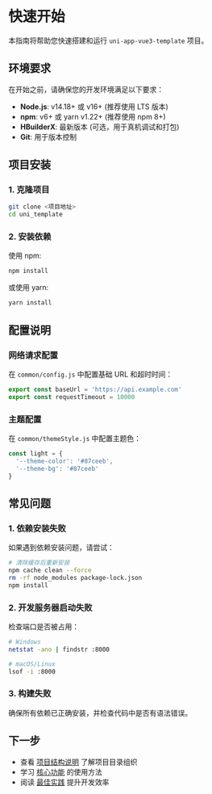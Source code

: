 # 快速开始

本指南将帮助您快速搭建和运行 `uni-app-vue3-template` 项目。

## 环境要求

在开始之前，请确保您的开发环境满足以下要求：

- **Node.js**: v14.18+ 或 v16+ (推荐使用 LTS 版本)
- **npm**: v6+ 或 yarn v1.22+ (推荐使用 npm 8+)
- **HBuilderX**: 最新版本 (可选，用于真机调试和打包)
- **Git**: 用于版本控制

## 项目安装

### 1. 克隆项目

```bash
git clone <项目地址>
cd uni_template
```

### 2. 安装依赖

使用 npm:

```bash
npm install
```

或使用 yarn:

```bash
yarn install
```

## 配置说明

### 网络请求配置

在 `common/config.js` 中配置基础 URL 和超时时间：

```javascript
export const baseUrl = 'https://api.example.com'
export const requestTimeout = 10000
```

### 主题配置

在 `common/themeStyle.js` 中配置主题色：

```javascript
const light = {
  '--theme-color': '#87ceeb',
  '--theme-bg': '#87ceeb'
}
```

## 常见问题

### 1. 依赖安装失败

如果遇到依赖安装问题，请尝试：

```bash
# 清除缓存后重新安装
npm cache clean --force
rm -rf node_modules package-lock.json
npm install
```

### 2. 开发服务器启动失败

检查端口是否被占用：

```bash
# Windows
netstat -ano | findstr :8000

# macOS/Linux
lsof -i :8000
```

### 3. 构建失败

确保所有依赖已正确安装，并检查代码中是否有语法错误。

## 下一步

- 查看 [项目结构说明](/guide/structure) 了解项目目录组织
- 学习 [核心功能](/guide/components) 的使用方法
- 阅读 [最佳实践](/guide/best-practice) 提升开发效率
